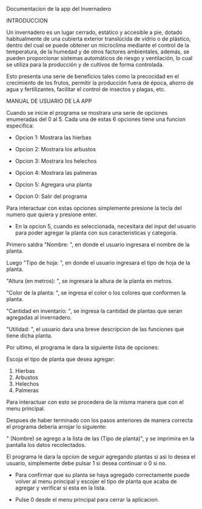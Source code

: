 Documentacion de la app del Invernadero

INTRODUCCION

Un invernadero es un lugar cerrado, estático y accesible a pie, dotado habitualmente de una cubierta exterior translúcida de vidrio o de plástico, dentro del cual se puede obtener un microclima mediante el control de la temperatura, de la humedad y de otros factores ambientales, además, se pueden proporcionar sistemas automáticos de riesgo y ventilación,  lo cual se utiliza para la producción y de cultivos de forma controlada.

Esto presenta una serie de beneficios tales como la precocidad en el crecimiento de los frutos, permitir la producción fuera de época, ahorro de agua y fertilizantes, facilitar el control de insectos y plagas, etc.


MANUAL DE USUARIO DE LA APP

Cuando se inicie el programa se mostrara una serie de opciones enumeradas del 0 al 5. Cada una de estas 6 opciones tiene una funcion especifica:

- Opcion 1: Mostrara las hierbas

- Opcion 2: Mostrara los arbustos

- Opcion 3: Mostrara los helechos

- Opcion 4: Mostrara las palmeras

- Opcion 5: Agregara una planta

- Opcion 0: Salir del programa


Para interactuar con estas opciones simplemente presione la tecla del numero que quiera y presione enter.

- En la opcion 5, cuando es seleccionada, necesitara del input del usuario para poder agregar la planta con sus caracteristicas y categoria.

Primero saldra "Nombre: ", en donde el usuario ingresara el nombre de la planta.

Luego "Tipo de hoja: ", en donde el usuario ingresara el tipo de hoja de la planta.

"Altura (en metros): ", se ingresara la altura de la planta en metros.

"Color de la planta: ", se ingresa el color o los colores que conformen la planta.

"Cantidad en inventario: ", se ingresa la cantidad de plantas que seran agregadas al invernadero.

"Utilidad: ", el usuario dara una breve descripcion de las funciones que tiene dicha planta.

Por ultimo, el programa le dara la siguiente lista de opciones:

Escoja el tipo de planta que desea agregar:

1. Hierbas
2. Arbustos
3. Helechos
4. Palmeras   

Para interactuar con esto se procedera de la misma manera que con el menu principal.

Despues de haber terminado con los pasos anteriores de manera correcta el programa deberia arrojar lo siguiente:

" (Nombre) se agrego a la lista de las (Tipo de planta)", y se imprimira en la pantalla los datos recolectados.

El programa le dara la opcion de seguir agregando plantas si asi lo desea el usuario, simplemente debe pulsar 1 si desea continuar o 0 si no.

- Para confirmar que su planta se haya agregado correctamente puede volver al menu principal y escojer el tipo de planta que acaba de agregar y verificar si esta en la lista.

- Pulse 0 desde el menu principal para cerrar la aplicacion.

